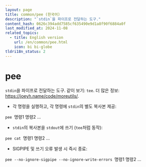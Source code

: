 ```yaml
---
layout: page
title: common/pee (한국어)
description: "`stdin`을 파이프로 전달하는 도구."
content_hash: 0626c394add7585cf635490e9d1a8f90f6884a0f
last_modified_at: 2024-11-08
related_topics:
  - title: English version
    url: /en/common/pee.html
    icon: bi bi-globe
tldri18n_status: 2
---
```

# pee

`stdin`을 파이프로 전달하는 도구.
같이 보기: `tee`.
더 많은 정보: <https://joeyh.name/code/moreutils/>.

- 각 명령을 실행하고, 각 명령에 `stdin`의 별도 복사본 제공:

`pee `<span class="tldr-var badge badge-pill bg-dark-lm bg-white-dm text-white-lm text-dark-dm font-weight-bold">명령1 명령2 ...</span>

- `stdin`의 복사본을 `stdout`에 쓰기 (`tee`처럼 동작):

`pee cat `<span class="tldr-var badge badge-pill bg-dark-lm bg-white-dm text-white-lm text-dark-dm font-weight-bold">명령1 명령2 ...</span>

- SIGPIPE 및 쓰기 오류 발생 시 즉시 종료:

`pee --no-ignore-sigpipe --no-ignore-write-errors `<span class="tldr-var badge badge-pill bg-dark-lm bg-white-dm text-white-lm text-dark-dm font-weight-bold">명령1 명령2 ...</span>
